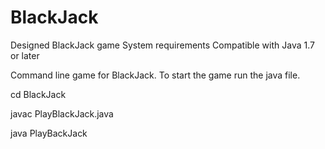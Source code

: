 # BlackJack
Designed BlackJack game
System requirements 
Compatible with Java 1.7 or later

Command line game for BlackJack. To start the game run the java file.

cd BlackJack

javac PlayBlackJack.java

java PlayBackJack

